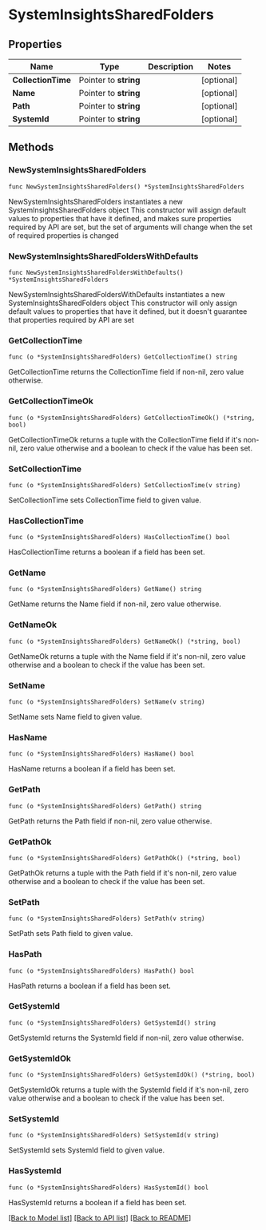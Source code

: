 # SystemInsightsSharedFolders

## Properties

Name | Type | Description | Notes
------------ | ------------- | ------------- | -------------
**CollectionTime** | Pointer to **string** |  | [optional] 
**Name** | Pointer to **string** |  | [optional] 
**Path** | Pointer to **string** |  | [optional] 
**SystemId** | Pointer to **string** |  | [optional] 

## Methods

### NewSystemInsightsSharedFolders

`func NewSystemInsightsSharedFolders() *SystemInsightsSharedFolders`

NewSystemInsightsSharedFolders instantiates a new SystemInsightsSharedFolders object
This constructor will assign default values to properties that have it defined,
and makes sure properties required by API are set, but the set of arguments
will change when the set of required properties is changed

### NewSystemInsightsSharedFoldersWithDefaults

`func NewSystemInsightsSharedFoldersWithDefaults() *SystemInsightsSharedFolders`

NewSystemInsightsSharedFoldersWithDefaults instantiates a new SystemInsightsSharedFolders object
This constructor will only assign default values to properties that have it defined,
but it doesn't guarantee that properties required by API are set

### GetCollectionTime

`func (o *SystemInsightsSharedFolders) GetCollectionTime() string`

GetCollectionTime returns the CollectionTime field if non-nil, zero value otherwise.

### GetCollectionTimeOk

`func (o *SystemInsightsSharedFolders) GetCollectionTimeOk() (*string, bool)`

GetCollectionTimeOk returns a tuple with the CollectionTime field if it's non-nil, zero value otherwise
and a boolean to check if the value has been set.

### SetCollectionTime

`func (o *SystemInsightsSharedFolders) SetCollectionTime(v string)`

SetCollectionTime sets CollectionTime field to given value.

### HasCollectionTime

`func (o *SystemInsightsSharedFolders) HasCollectionTime() bool`

HasCollectionTime returns a boolean if a field has been set.

### GetName

`func (o *SystemInsightsSharedFolders) GetName() string`

GetName returns the Name field if non-nil, zero value otherwise.

### GetNameOk

`func (o *SystemInsightsSharedFolders) GetNameOk() (*string, bool)`

GetNameOk returns a tuple with the Name field if it's non-nil, zero value otherwise
and a boolean to check if the value has been set.

### SetName

`func (o *SystemInsightsSharedFolders) SetName(v string)`

SetName sets Name field to given value.

### HasName

`func (o *SystemInsightsSharedFolders) HasName() bool`

HasName returns a boolean if a field has been set.

### GetPath

`func (o *SystemInsightsSharedFolders) GetPath() string`

GetPath returns the Path field if non-nil, zero value otherwise.

### GetPathOk

`func (o *SystemInsightsSharedFolders) GetPathOk() (*string, bool)`

GetPathOk returns a tuple with the Path field if it's non-nil, zero value otherwise
and a boolean to check if the value has been set.

### SetPath

`func (o *SystemInsightsSharedFolders) SetPath(v string)`

SetPath sets Path field to given value.

### HasPath

`func (o *SystemInsightsSharedFolders) HasPath() bool`

HasPath returns a boolean if a field has been set.

### GetSystemId

`func (o *SystemInsightsSharedFolders) GetSystemId() string`

GetSystemId returns the SystemId field if non-nil, zero value otherwise.

### GetSystemIdOk

`func (o *SystemInsightsSharedFolders) GetSystemIdOk() (*string, bool)`

GetSystemIdOk returns a tuple with the SystemId field if it's non-nil, zero value otherwise
and a boolean to check if the value has been set.

### SetSystemId

`func (o *SystemInsightsSharedFolders) SetSystemId(v string)`

SetSystemId sets SystemId field to given value.

### HasSystemId

`func (o *SystemInsightsSharedFolders) HasSystemId() bool`

HasSystemId returns a boolean if a field has been set.


[[Back to Model list]](../README.md#documentation-for-models) [[Back to API list]](../README.md#documentation-for-api-endpoints) [[Back to README]](../README.md)


